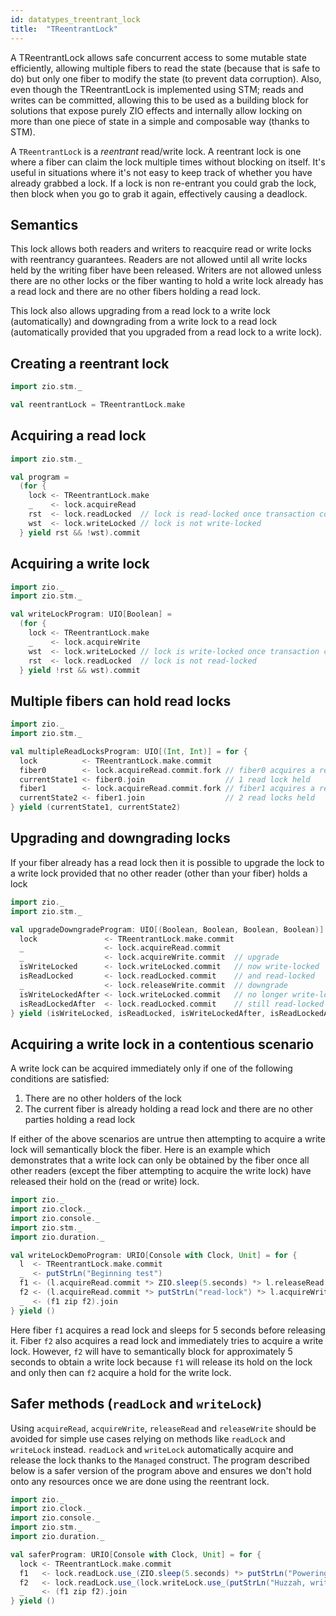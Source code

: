 ```yaml
---
id: datatypes_treentrant_lock
title:  "TReentrantLock"
---
```


A TReentrantLock allows safe concurrent access to some mutable state efficiently, allowing multiple fibers to read the 
state (because that is safe to do) but only one fiber to modify the state (to prevent data corruption). Also, even though 
the TReentrantLock is implemented using STM; reads and writes can be committed, allowing this to be used as a building 
block for solutions that expose purely ZIO effects and internally allow locking on more than one piece of state in a 
simple and composable way (thanks to STM).

A `TReentrantLock` is a _reentrant_ read/write lock. A reentrant lock is one where a fiber can claim the lock multiple 
times without blocking on itself. It's useful in situations where it's not easy to keep track of whether you have already 
grabbed a lock. If a lock is non re-entrant you could grab the lock, then block when you go to grab it again, effectively 
causing a deadlock. 

## Semantics 

This lock allows both readers and writers to reacquire read or write locks with reentrancy guarantees. Readers are not 
allowed until all write locks held by the writing fiber have been released. Writers are not allowed unless there are no 
other locks or the fiber wanting to hold a write lock already has a read lock and there are no other fibers holding a 
read lock. 

This lock also allows upgrading from a read lock to a write lock (automatically) and downgrading 
from a write lock to a read lock (automatically provided that you upgraded from a read lock to a write lock).

## Creating a reentrant lock

```scala mdoc:silent
import zio.stm._

val reentrantLock = TReentrantLock.make
```

## Acquiring a read lock

```scala mdoc:silent
import zio.stm._

val program =
  (for {
    lock <- TReentrantLock.make
    _    <- lock.acquireRead
    rst  <- lock.readLocked  // lock is read-locked once transaction completes
    wst  <- lock.writeLocked // lock is not write-locked
  } yield rst && !wst).commit
```

## Acquiring a write lock

```scala mdoc:silent
import zio._
import zio.stm._

val writeLockProgram: UIO[Boolean] =
  (for {
    lock <- TReentrantLock.make
    _    <- lock.acquireWrite
    wst  <- lock.writeLocked // lock is write-locked once transaction completes
    rst  <- lock.readLocked  // lock is not read-locked
  } yield !rst && wst).commit
```

## Multiple fibers can hold read locks

```scala mdoc:silent
import zio._
import zio.stm._

val multipleReadLocksProgram: UIO[(Int, Int)] = for {
  lock          <- TReentrantLock.make.commit
  fiber0        <- lock.acquireRead.commit.fork // fiber0 acquires a read-lock
  currentState1 <- fiber0.join                  // 1 read lock held
  fiber1        <- lock.acquireRead.commit.fork // fiber1 acquires a read-lock
  currentState2 <- fiber1.join                  // 2 read locks held 
} yield (currentState1, currentState2)
```

## Upgrading and downgrading locks

If your fiber already has a read lock then it is possible to upgrade the lock to a write lock provided that no other
reader (other than your fiber) holds a lock
```scala mdoc:silent
import zio._
import zio.stm._

val upgradeDowngradeProgram: UIO[(Boolean, Boolean, Boolean, Boolean)] = for {
  lock               <- TReentrantLock.make.commit
  _                  <- lock.acquireRead.commit
  _                  <- lock.acquireWrite.commit  // upgrade
  isWriteLocked      <- lock.writeLocked.commit   // now write-locked
  isReadLocked       <- lock.readLocked.commit    // and read-locked
  _                  <- lock.releaseWrite.commit  // downgrade
  isWriteLockedAfter <- lock.writeLocked.commit   // no longer write-locked
  isReadLockedAfter  <- lock.readLocked.commit    // still read-locked
} yield (isWriteLocked, isReadLocked, isWriteLockedAfter, isReadLockedAfter)
```

## Acquiring a write lock in a contentious scenario

A write lock can be acquired immediately only if one of the following conditions are satisfied:
1. There are no other holders of the lock
2. The current fiber is already holding a read lock and there are no other parties holding a read lock

If either of the above scenarios are untrue then attempting to acquire a write lock will semantically block the fiber.
Here is an example which demonstrates that a write lock can only be obtained by the fiber once all other readers (except 
the fiber attempting to acquire the write lock) have released their hold on the (read or write) lock.

```scala mdoc:silent
import zio._
import zio.clock._
import zio.console._
import zio.stm._
import zio.duration._

val writeLockDemoProgram: URIO[Console with Clock, Unit] = for {
  l  <- TReentrantLock.make.commit
  _  <- putStrLn("Beginning test")
  f1 <- (l.acquireRead.commit *> ZIO.sleep(5.seconds) *> l.releaseRead.commit).fork
  f2 <- (l.acquireRead.commit *> putStrLn("read-lock") *> l.acquireWrite.commit *> putStrLn("I have upgraded!")).fork
  _  <- (f1 zip f2).join
} yield ()
```

Here fiber `f1` acquires a read lock and sleeps for 5 seconds before releasing it. Fiber `f2` also acquires a read
lock and immediately tries to acquire a write lock. However, `f2` will have to semantically block for approximately 5 
seconds to obtain a write lock because `f1` will release its hold on the lock and only then can `f2` acquire a hold for
the write lock. 

## Safer methods  (`readLock` and `writeLock`)

Using `acquireRead`, `acquireWrite`, `releaseRead` and `releaseWrite` should be avoided for simple use cases relying on
methods like `readLock` and `writeLock` instead. `readLock` and `writeLock` automatically acquire and release the lock
thanks to the `Managed` construct. The program described below is a safer version of the program above and ensures we 
don't hold onto any resources once we are done using the reentrant lock.

```scala mdoc:silent
import zio._
import zio.clock._
import zio.console._
import zio.stm._
import zio.duration._

val saferProgram: URIO[Console with Clock, Unit] = for {
  lock <- TReentrantLock.make.commit
  f1   <- lock.readLock.use_(ZIO.sleep(5.seconds) *> putStrLn("Powering down")).fork
  f2   <- lock.readLock.use_(lock.writeLock.use_(putStrLn("Huzzah, writes are mine"))).fork
  _    <- (f1 zip f2).join
} yield ()
```
